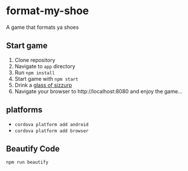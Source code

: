 # format-my-shoe

A game that formats ya shoes

## Start game

1. Clone repository
2. Navigate to `app` directory
3. Run `npm install`
4. Start game with `npm start`
5. Drink a [glass of sizzurp](https://en.wikipedia.org/wiki/Purple_drank)
6. Navigate your browser to http://localhost:8080 and enjoy the game...

## platforms

* `cordova platform add android`
* `cordova platform add browser`

## Beautify Code

`npm run beautify`
